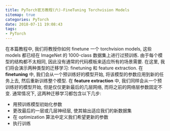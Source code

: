 ```yaml
---
title: PyTorch官方教程(六)-FineTuning Torchvision Models
sitemap: true
categories: PyTorch
date: 2018-07-11 19:08:43
tags:
- PyTorch
---
```


在本篇教程中, 我们将教授你如何 finetune 一个 torchvision models, 这些 models 都已经在 ImageNet 的 1000-class 数据集上进行过预训练. 由于每个模型的结构都不太相同, 因此没有通常的代码模板来适应所有的场景需要. 在这里, 我们将会演示两种类型的迁移学习: finetuning 和 feature extraction. 在 **finetuning** 中, 我们会从一个预训练好的模型开始, 将该模型的参数应用到新的任务上去, 然后重新训练整个模型. 在 **feature extraction** 中, 我们同样会从一个预训练好的模型开始, 但是仅仅更新最后的几层网络, 而将之前的网络层参数固定不变. 通常情况下, 这两种迁移学习都包含以下几步:
- 用预训练模型初始化参数
- 更改最后的一层或几层神经层, 使其输出适应我们的新数据集
- 在 optimization 算法中定义我们希望更新的参数
- 执行训练
